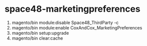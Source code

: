 # space48-marketingpreferences
1. magento/bin module:disable Space48_ThirdParty -c 
2. magento/bin module:enable  CoxAndCox_MarketingPreferences
3. magento/bin setup:upgrade
4. magento/bin clear:cache

